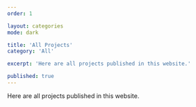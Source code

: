 ```yaml
---
order: 1

layout: categories
mode: dark

title: 'All Projects'
category: 'All'

excerpt: 'Here are all projects published in this website.'

published: true
---
```


Here are all projects published in this website.

